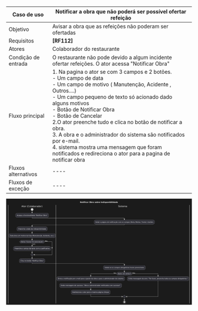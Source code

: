 
| Caso de uso         | Notificar a obra que não poderá ser possível ofertar refeição                                                                                                                                                                                                                                                                                                                                                                                                                                                                        |
| ------------------- | ------------------------------------------------------------------------------------------------------------------------------------------------------------------------------------------------------------------------------------------------------------------------------------------------------------------------------------------------------------------------------------------------------------------------------------------------------------------------------------------------------------------------------------ |
| Objetivo            | Avisar a obra que as refeições não poderam ser ofertadas                                                                                                                                                                                                                                                                                                                                                                                                                                                                             |
| Requisitos          | **[RF112]**                                                                                                                                                                                                                                                                                                                                                                                                                                                                                                                          |
| Atores              | Colaborador do restaurante                                                                                                                                                                                                                                                                                                                                                                                                                                                                                                           |
| Condição de entrada | O restaurante não pode devido a algum incidente ofertar refeições. O ator acessa "Notificar Obra"                                                                                                                                                                                                                                                                                                                                                                                                                                    |
| Fluxo principal     | 1. Na pagina o ator se com 3 campos e 2 botões.<br>         - Um campo de data<br>		 - Um campo de motivo ( Manutenção, Acidente , Outros....)<br>		 - Um campo pequeno de texto só acionado dado alguns    motivos<br>		 - Botão de Notificar Obra<br>		 - Botão de Cancelar<br>2.O ator preenche tudo e clica no botão de notificar a obra.<br>3. A obra e o administrador do sistema são notificados por e-mail.<br>4. sistema mostra uma mensagem que foram notificados e redireciona o ator para a pagina de notificar obra<br> |
| Fluxos alternativos | ----                                                                                                                                                                                                                                                                                                                                                                                                                                                                                                                                 |
| Fluxos de exceção   | ----                                                                                                                                                                                                                                                                                                                                                                                                                                                                                                                                 |
![Diagram](atividades_notificar_obra.png)